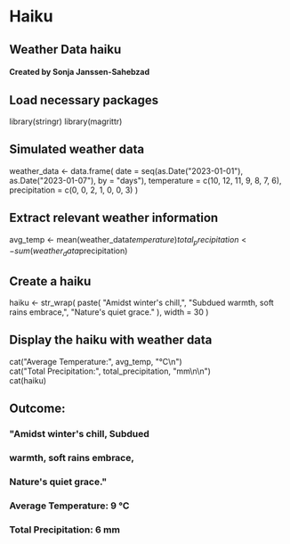 # Haiku
## Weather Data haiku

#### Created by Sonja Janssen-Sahebzad

## Load necessary packages
library(stringr)
library(magrittr)

## Simulated weather data
weather_data <- data.frame(
    date = seq(as.Date("2023-01-01"), as.Date("2023-01-07"), by = "days"),
    temperature = c(10, 12, 11, 9, 8, 7, 6),
    precipitation = c(0, 0, 2, 1, 0, 0, 3)
)

## Extract relevant weather information
avg_temp <- mean(weather_data$temperature)
total_precipitation <- sum(weather_data$precipitation)

## Create a haiku
haiku <- str_wrap(
    paste(
        "Amidst winter's chill,", 
        "Subdued warmth, soft rains embrace,", 
        "Nature's quiet grace."
    ),
    width = 30
)

## Display the haiku with weather data
cat("Average Temperature:", avg_temp, "°C\n")     
cat("Total Precipitation:", total_precipitation, "mm\n\n")  
cat(haiku)


 
## Outcome:

### "Amidst winter's chill, Subdued
###  warmth, soft rains embrace,
###  Nature's quiet grace."
###  Average Temperature: 9 °C
### Total Precipitation: 6 mm


